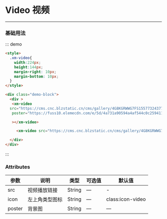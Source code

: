 # Video 视频
----
### 基础用法
<style>
  .xm-video{
    width:224px;
    height:144px;
    margin-bottom: 10px;
    margin-right: 10px;
  }
</style>

<div class="demo-block">
  <div >
   <span>
   <xm-video  src="https://cms.cnc.blzstatic.cn/cms/gallery/4G8KGRWWG7FS1557732437703.mp4"  poster="https://fuss10.elemecdn.com/e/5d/4a731a90594a4af544c0c25941171jpeg.jpeg"></xm-video>
   <span>
   <span>
       <xm-video src="https://cms.cnc.blzstatic.cn/cms/gallery/4G8KGRWWG7FS1557732437703.mp4" ></xm-video>
   </span>

  </div>
</div>


::: demo
```html
<style>
  .xm-video{
    width:224px;
    height:144px;
    margin-right: 10px;
    margin-bottom: 10px;
  }
</style>

<div class="demo-block">
  <div >
   <xm-video
  src="https://cms.cnc.blzstatic.cn/cms/gallery/4G8KGRWWG7FS1557732437703.mp4"
   poster="https://fuss10.elemecdn.com/e/5d/4a731a90594a4af544c0c25941171jpeg.jpeg"

   ></xm-video>

     <xm-video src="https://cms.cnc.blzstatic.cn/cms/gallery/4G8KGRWWG7FS1557732437703.mp4" ></xm-video>

  </div>
</div>

```
:::

### Attributes

| 参数         | 说明           | 类型   | 可选值 | 默认值                                                       |
| ------------ | -------------- | ------ | ------ | ------------------------------------------------------------ |
| src          | 视频播放链接   | String | —      | -                                                            |
| icon         | 左上角类型图标 | String | —    | class:icon-video                                         |
| poster | 背景图     | String | —     |  —  |


